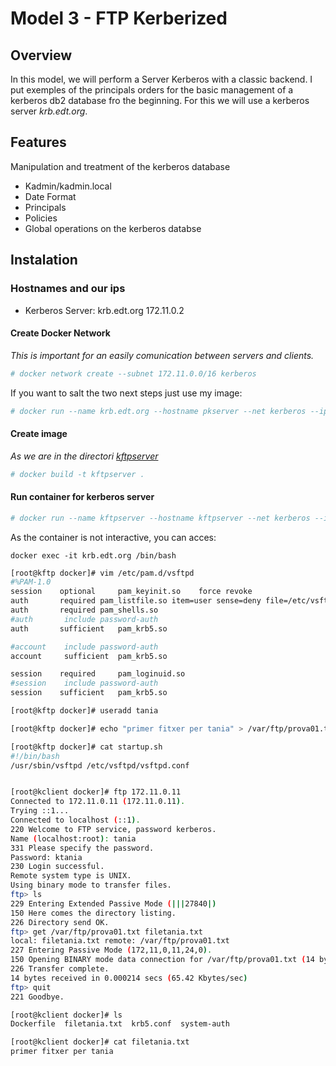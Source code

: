 # Model 3 - FTP Kerberized

## Overview

In this model, we will perform a Server Kerberos with a classic backend.
I put exemples of the principals orders for the basic management of a kerberos db2 database fro the beginning.
For this we will use a kerberos server _krb.edt.org_.

## Features

Manipulation and treatment of the kerberos database

- Kadmin/kadmin.local
- Date Format
- Principals
- Policies
- Global operations on the kerberos databse


## Instalation
### Hostnames and our ips

- Kerberos Server: krb.edt.org 172.11.0.2


#### Create Docker Network

_This is important for an easily comunication between servers and clients._

 ```bash
 # docker network create --subnet 172.11.0.0/16 kerberos
 ```

If you want to salt the two next steps just use my image:
 ```bash
 # docker run --name krb.edt.org --hostname pkserver --net kerberos --ip 172.11.0.5  -d isx434324/backendClassic:kftpserver
 ```

#### Create image
_As we are in the directori [kftpserver](https://github.com/isx434324/kerberosproject/backendClassic/kftpserver)_

 ```bash
 # docker build -t kftpserver .
 ```
 
#### Run container for kerberos server
 ```bash
 # docker run --name kftpserver --hostname kftpserver --net kerberos --ip 172.11.0.5  -d kftpserver
 ```

As the container is not interactive, you can acces:

    docker exec -it krb.edt.org /bin/bash


 ```bash
[root@kftp docker]# vim /etc/pam.d/vsftpd
#%PAM-1.0
session    optional     pam_keyinit.so    force revoke
auth       required	pam_listfile.so item=user sense=deny file=/etc/vsftpd/ftpusers onerr=succeed
auth       required	pam_shells.so
#auth       include	password-auth
auth       sufficient   pam_krb5.so

#account    include	password-auth
account     sufficient  pam_krb5.so

session    required     pam_loginuid.so
#session    include	password-auth
session    sufficient   pam_krb5.so
 ```


 ```bash
[root@kftp docker]# useradd tania
 ```

 ```bash
[root@kftp docker]# echo "primer fitxer per tania" > /var/ftp/prova01.txt
 ```
 
  ```bash
[root@kftp docker]# cat startup.sh 
#!/bin/bash
/usr/sbin/vsftpd /etc/vsftpd/vsftpd.conf

 ```

 ```bash

[root@kclient docker]# ftp 172.11.0.11
Connected to 172.11.0.11 (172.11.0.11).
Trying ::1...
Connected to localhost (::1).
220 Welcome to FTP service, password kerberos.
Name (localhost:root): tania
331 Please specify the password.
Password: ktania
230 Login successful.
Remote system type is UNIX.
Using binary mode to transfer files.
ftp> ls
229 Entering Extended Passive Mode (|||27840|)
150 Here comes the directory listing.
226 Directory send OK.
ftp> get /var/ftp/prova01.txt filetania.txt
local: filetania.txt remote: /var/ftp/prova01.txt
227 Entering Passive Mode (172,11,0,11,24,0).
150 Opening BINARY mode data connection for /var/ftp/prova01.txt (14 bytes).
226 Transfer complete.
14 bytes received in 0.000214 secs (65.42 Kbytes/sec)
ftp> quit
221 Goodbye.
 ```


 ```bash
[root@kclient docker]# ls
Dockerfile  filetania.txt  krb5.conf  system-auth
 ```
 
 
  ```bash
[root@kclient docker]# cat filetania.txt 
primer fitxer per tania


 ```









